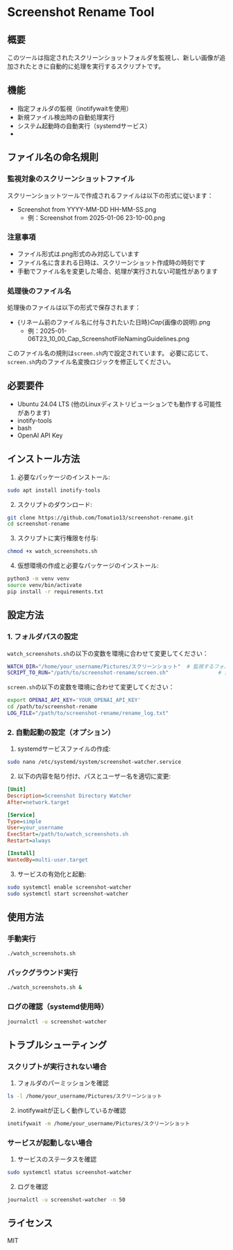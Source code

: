 # Screenshot Rename Tool

## 概要
このツールは指定されたスクリーンショットフォルダを監視し、新しい画像が追加されたときに自動的に処理を実行するスクリプトです。

## 機能
- 指定フォルダの監視（inotifywaitを使用）
- 新規ファイル検出時の自動処理実行
- システム起動時の自動実行（systemdサービス）
- 
## ファイル名の命名規則

### 監視対象のスクリーンショットファイル
スクリーンショットツールで作成されるファイルは以下の形式に従います：

- Screenshot from YYYY-MM-DD HH-MM-SS.png
  - 例：Screenshot from 2025-01-06 23-10-00.png

### 注意事項
- ファイル形式は.png形式のみ対応しています
- ファイル名に含まれる日時は、スクリーンショット作成時の時刻です
- 手動でファイル名を変更した場合、処理が実行されない可能性があります

### 処理後のファイル名
処理後のファイルは以下の形式で保存されます：

- {リネーム前のファイル名に付与されたいた日時}_Cap_{画像の説明}.png
  - 例：2025-01-06T23_10_00_Cap_ScreenshotFileNamingGuidelines.png

このファイル名の規則は`screen.sh`内で設定されています。
必要に応じて、`screen.sh`内のファイル名変換ロジックを修正してください。

## 必要要件
- Ubuntu 24.04 LTS (他のLinuxディストリビューションでも動作する可能性があります)
- inotify-tools
- bash
- OpenAI API Key

## インストール方法

1. 必要なパッケージのインストール:
```bash
sudo apt install inotify-tools
```

2. スクリプトのダウンロード:
```bash
git clone https://github.com/Tomatio13/screenshot-rename.git
cd screenshot-rename
```
3. スクリプトに実行権限を付与:
```bash
chmod +x watch_screenshots.sh
```
4. 仮想環境の作成と必要なパッケージのインストール:
```bash
python3 -m venv venv
source venv/bin/activate
pip install -r requirements.txt
```

## 設定方法

### 1. フォルダパスの設定
`watch_screenshots.sh`の以下の変数を環境に合わせて変更してください：
```bash
WATCH_DIR="/home/your_username/Pictures/スクリーンショット"  # 監視するフォルダパス
SCRIPT_TO_RUN="/path/to/screenshot-rename/screen.sh"                # 実行するスクリプトのパス
```
`screen.sh`の以下の変数を環境に合わせて変更してください：
```bash
export OPENAI_API_KEY='YOUR_OPENAI_API_KEY'
cd /path/to/screenshot-rename
LOG_FILE="/path/to/screenshot-rename/rename_log.txt"
```

### 2. 自動起動の設定（オプション）

1. systemdサービスファイルの作成:
```bash
sudo nano /etc/systemd/system/screenshot-watcher.service
```

2. 以下の内容を貼り付け、パスとユーザー名を適切に変更:
```ini
[Unit]
Description=Screenshot Directory Watcher
After=network.target

[Service]
Type=simple
User=your_username
ExecStart=/path/to/watch_screenshots.sh
Restart=always

[Install]
WantedBy=multi-user.target
```

3. サービスの有効化と起動:
```bash
sudo systemctl enable screenshot-watcher
sudo systemctl start screenshot-watcher
```

## 使用方法

### 手動実行
```bash
./watch_screenshots.sh
```

### バックグラウンド実行
```bash
./watch_screenshots.sh &
```

### ログの確認（systemd使用時）
```bash
journalctl -u screenshot-watcher
```

## トラブルシューティング

### スクリプトが実行されない場合
1. フォルダのパーミッションを確認
```bash
ls -l /home/your_username/Pictures/スクリーンショット
```

2. inotifywaitが正しく動作しているか確認
```bash
inotifywait -m /home/your_username/Pictures/スクリーンショット
```

### サービスが起動しない場合
1. サービスのステータスを確認
```bash
sudo systemctl status screenshot-watcher
```

2. ログを確認
```bash
journalctl -u screenshot-watcher -n 50
```

## ライセンス
MIT

